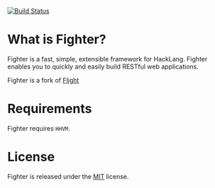 [![Build Status](https://travis-ci.org/slashmili/fighter.svg?branch=develop)](https://travis-ci.org/slashmili/fighter)

# What is Fighter?

Fighter is a fast, simple, extensible framework for HackLang. Fighter enables you to quickly and easily build RESTful web applications.

Fighter is a fork of [Flight](https://github.com/mikecao/flight)

# Requirements

Fighter requires `HHVM`.


# License

Fighter is released under the [MIT](http://flightphp.com/license) license.
